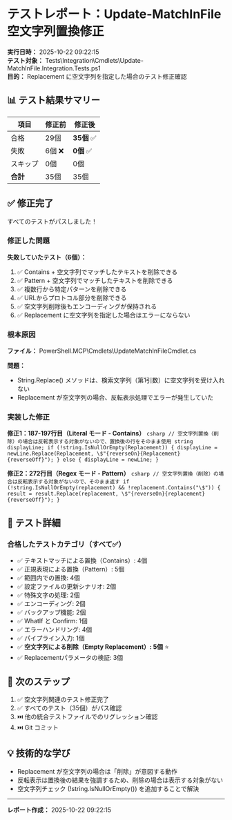 # テストレポート：Update-MatchInFile 空文字列置換修正

**実行日時：** 2025-10-22 09:22:15  
**テスト対象：** Tests\Integration\Cmdlets\Update-MatchInFile.Integration.Tests.ps1  
**目的：** Replacement に空文字列を指定した場合のテスト修正確認

## 📊 テスト結果サマリー

| 項目 | 修正前 | 修正後 |
|------|--------|--------|
| 合格 | 29個 | **35個** ✅ |
| 失敗 | 6個 ❌ | **0個** ✅ |
| スキップ | 0個 | 0個 |
| **合計** | 35個 | 35個 |

## ✅ 修正完了

すべてのテストがパスしました！

### 修正した問題

**失敗していたテスト（6個）：**
1. ✅ Contains + 空文字列でマッチしたテキストを削除できる
2. ✅ Pattern + 空文字列でマッチしたテキストを削除できる
3. ✅ 複数行から特定パターンを削除できる
4. ✅ URLからプロトコル部分を削除できる
5. ✅ 空文字列削除後もエンコーディングが保持される
6. ✅ Replacement に空文字列を指定した場合はエラーにならない

### 根本原因

**ファイル：** PowerShell.MCP\Cmdlets\UpdateMatchInFileCmdlet.cs

**問題：**
- String.Replace() メソッドは、検索文字列（第1引数）に空文字列を受け入れない
- Replacement が空文字列の場合、反転表示処理でエラーが発生していた

### 実装した修正

**修正1：187-197行目（Literal モード - Contains）**
`csharp
// 空文字列置換（削除）の場合は反転表示する対象がないので、置換後の行をそのまま使用
string displayLine;
if (!string.IsNullOrEmpty(Replacement))
{
    displayLine = newLine.Replace(Replacement, \$"{reverseOn}{Replacement}{reverseOff}");
}
else
{
    displayLine = newLine;
}
`

**修正2：272行目（Regex モード - Pattern）**
`csharp
// 空文字列置換（削除）の場合は反転表示する対象がないので、そのまま返す
if (!string.IsNullOrEmpty(replacement) && !replacement.Contains("\$"))
{
    result = result.Replace(replacement, \$"{reverseOn}{replacement}{reverseOff}");
}
`

## 🎯 テスト詳細

### 合格したテストカテゴリ（すべて✅）

- ✅ テキストマッチによる置換（Contains）: 4個
- ✅ 正規表現による置換（Pattern）: 5個
- ✅ 範囲内での置換: 4個
- ✅ 設定ファイルの更新シナリオ: 2個
- ✅ 特殊文字の処理: 2個
- ✅ エンコーディング: 2個
- ✅ バックアップ機能: 2個
- ✅ WhatIf と Confirm: 1個
- ✅ エラーハンドリング: 4個
- ✅ パイプライン入力: 1個
- ✅ **空文字列による削除（Empty Replacement）: 5個** ⭐
- ✅ Replacementパラメータの検証: 3個

## 📌 次のステップ

1. ✅ 空文字列関連のテスト修正完了
2. ✅ すべてのテスト（35個）がパス確認
3. ⏭️ 他の統合テストファイルでのリグレッション確認
4. ⏭️ Git コミット

## 💡 技術的な学び

- Replacement が空文字列の場合は「削除」が意図する動作
- 反転表示は置換後の結果を強調するため、削除の場合は表示する対象がない
- 空文字列チェック (!string.IsNullOrEmpty()) を追加することで解決

---

**レポート作成：** 2025-10-22 09:22:15
